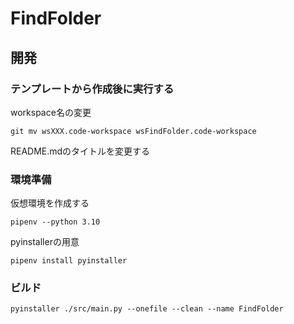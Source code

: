 # FindFolder

## 開発

### テンプレートから作成後に実行する

workspace名の変更

    git mv wsXXX.code-workspace wsFindFolder.code-workspace

README.mdのタイトルを変更する

### 環境準備

仮想環境を作成する

    pipenv --python 3.10

pyinstallerの用意

    pipenv install pyinstaller

### ビルド

    pyinstaller ./src/main.py --onefile --clean --name FindFolder

